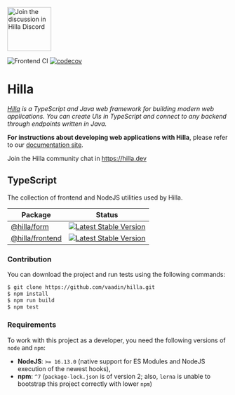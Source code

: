 <a target="_blank" href="https://hilla.dev"><img src="https://discord.com/assets/e4923594e694a21542a489471ecffa50.svg" width="100" alt="Join the discussion in Hilla Discord"></img></a>

![Frontend CI](https://github.com/vaadin/hilla/actions/workflows/ts.yml/badge.svg)
[![codecov](https://codecov.io/gh/vaadin/hilla/branch/main/graph/badge.svg?token=PQMTMS8ECC)](https://codecov.io/gh/vaadin/hilla)

Hilla
======
*[Hilla](https://hilla.dev) is a TypeScript and Java web framework for building modern web applications. You can create UIs in TypeScript and connect to any backend through endpoints written in Java.*

**For instructions about developing web applications with Hilla**, please refer to our [documentation site](https://vaadin.com/docs/latest/fusion/overview).

Join the Hilla community chat in https://hilla.dev

## TypeScript

The collection of frontend and NodeJS utilities used by Hilla.

| Package                 | Status |
|-------------------------|--------|
| [@hilla/form](./packages/ts/form) | [![Latest Stable Version](https://img.shields.io/npm/v/@hilla/form.svg)](https://www.npmjs.com/package/@hilla/form) |
| [@hilla/frontend](./packages/ts/hilla-frontend) | [![Latest Stable Version](https://img.shields.io/npm/v/@hilla/frontend.svg)](https://www.npmjs.com/package/@hilla/frontend) |

### Contribution

You can download the project and run tests using the following commands:
```bash
$ git clone https://github.com/vaadin/hilla.git
$ npm install
$ npm run build
$ npm test
```

### Requirements

To work with this project as a developer, you need the following versions of `node` and `npm`:

- **NodeJS**: `>= 16.13.0` (native support for ES Modules and NodeJS execution of the newest hooks),
- **npm**: `^7` (`package-lock.json` is of version 2; also, `lerna` is unable to bootstrap this project correctly with lower `npm`)
